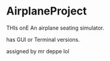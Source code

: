 # AirplaneProject
THIs onE
An airplane seating simulator. 

has GUI or Terminal versions. 

assigned by mr deppe lol
